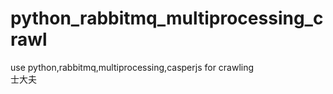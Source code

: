 # python_rabbitmq_multiprocessing_crawl
use python,rabbitmq,multiprocessing,casperjs for crawling<br/>
士大夫

